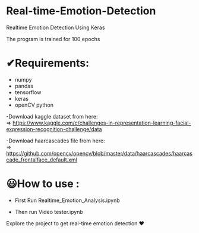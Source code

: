 # Real-time-Emotion-Detection
Realtime Emotion Detection Using Keras

The program is trained for 100 epochs

# ✔Requirements:
- numpy
- pandas
- tensorflow
- keras
- openCV python

-Download kaggle dataset from here: <br>
=> https://www.kaggle.com/c/challenges-in-representation-learning-facial-expression-recognition-challenge/data


-Download haarcascades file from here:<br>
=> https://github.com/opencv/opencv/blob/master/data/haarcascades/haarcascade_frontalface_default.xml

# 😃How to use :
- First Run Realtime_Emotion_Analysis.ipynb

- Then run Video tester.ipynb


Explore the project to get real-time emotion detection ❤

